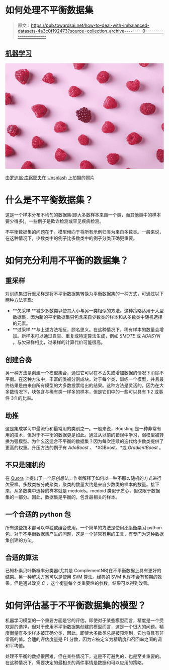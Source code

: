 # 如何处理不平衡数据集

> 原文：<https://pub.towardsai.net/how-to-deal-with-imbalanced-datasets-4a3c0f192473?source=collection_archive---------0----------------------->

## [机器学习](https://towardsai.net/p/category/machine-learning)

![](img/43b57aaff8baf9fc70352a8a5cde602f.png)

由[罗迪翁·库察耶夫](https://unsplash.com/@frostroomhead?utm_source=medium&utm_medium=referral)在 [Unsplash](https://unsplash.com?utm_source=medium&utm_medium=referral) 上拍摄的照片

# 什么是不平衡数据集？

这是一个样本分布不均匀的数据集(即大多数样本来自一个类，而其他类中的样本要少得多)。一些例子是欺诈检测或罕见疾病检测。

不平衡数据集的问题在于，模型倾向于将所有示例归类为来自多数类。一般来说，在这种情况下，少数类中的例子比多数类中的例子分类正确更重要。

# **如何充分利用不平衡的数据集？**

## 重采样

对训练集进行重采样是将不平衡数据集转换为平衡数据集的一种方式，可通过以下两种方法实现:

*   **欠采样:**减少多数类以使其大小与另一类相似的方法。这种策略适用于大型数据集，因为新的平衡数据集只包含来自少数类的样本和从多数类中随机选择的元素。
*   **过采样:**与上述方法相反，顾名思义。在这种情况下，稀有样本的数量会增加。新样本可以通过自举、重复或特定算法生成，例如 *SMOTE* 或 *ADASYN* 。与欠采样相比，过采样的计算代价可能很高。

## 创建合奏

另一种方法是创建一个模型集合，通过它可以在不丢失或增加数据的情况下消除不平衡。在这种方法中，丰富的类被分割成块。对于每个类，训练一个模型，并且最终结果是由来自所有模型的大多数投票给出的结果。这种方法是灵活的，因为在大多数情况下，块包含与稀有类一样多的样本，但是它们中的一些可以具有 1:2 或事件 3:1 的比率。

## 助推

这是集成学习中最流行和最常用的类别之一。一般来说，Boosting 是一种非常有用的技术，但对于不平衡的数据更是如此。通过从以前的错误中学习，弱模型被转换为强模型。为什么这适合不平衡的数据集？因为每次连续的迭代给少数类提供了更高的权重。升压方法的例子有 *AdaBoost* 、 *XGBoost、*或 *GradientBoost* 。

## 不只是随机的

在 [Quora](https://www.quora.com/In-classification-how-do-you-handle-an-unbalanced-training-set/answers/1144228?srid=h3G6o) 上提出了一个原创想法。作者解释了如何以一种不那么随机的方式进行欠采样。多数类被分成聚类，聚类的数量大约是来自少数类的样本的数量。接下来，从多数类中选择的样本就是 medoids。medoid 类似于质心，但仅限于数据集的一部分。因此，数据集是平衡的，包含最相关的样本。

## 一个合适的 python 包

所有这些技术都可以单独或组合使用。一个简单的方法是使用[不平衡学习](https://imbalanced-learn.org/stable/user_guide.html#user-guide) python 包。对于不平衡数据集产生的问题，这是一个非常有用的工具，有专门为这种数据集创建的方法。

## 合适的算法

已知朴素贝叶斯概率分类器(尤其是 ComplementNB)在不平衡数据上具有更好的结果。另一种解决方案可以是使用 SVM 算法。经典的 SVM 也许不会有预期的效果。但是通过改变 *C* ，这个衡量每个类重要性的参数，结果可以得到改善。

# 如何评估基于不平衡数据集的模型？

机器学习模型的一个重要方面是它的评估。即使对于某些模型而言，精度是一个受欢迎的选择，但对于使用不平衡数据集创建的模型而言，这是一个很大的问题。精度衡量有多少样本被正确分类，因此，即使大多数类总是被预测到，它也将具有非常高的值。合适的评估度量是 F1 分数，因为它被定义为精确度和召回率之间的调和平均值。

处理不平衡的数据很困难，但在某些情况下，这是不可避免的，也是至关重要的。在这种情况下，需要决定的最相关的两件事情是数据和可以应用的策略。